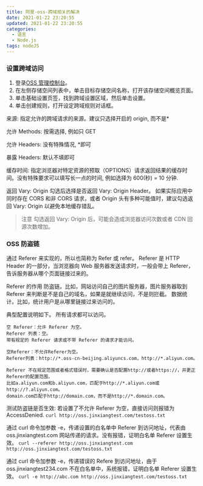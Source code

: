 ```yaml
---
title: 阿里-oss-跨域相关的解决
date: 2021-01-22 23:20:55
updated: 2021-01-22 23:20:55
categories:
  - 语言
  - Node.js
tags: nodeJS
---
```


### 设置跨域访问

1. 登录[OSS 管理控制台](https://oss.console.aliyun.com/)。
2. 在左侧存储空间列表中，单击目标存储空间名称，打开该存储空间概览页面。
3. 单击基础设置页签，找到跨域设置区域，然后单击设置。
4. 单击创建规则，打开设定跨域规则对话框。

来源: 指定允许的跨域请求的来源。建议只选择开启的 origin, 而不是\*

允许 Methods: 按需选择, 例如只 GET

允许 Headers: 没有特殊情况, \*即可

暴露 Headers: 默认不填即可

缓存时间: 指定浏览器对特定资源的预取（OPTIONS）请求返回结果的缓存时间。没有特殊要求可以填写长一点的时间, 例如选择为 600(秒) = 10 分钟.

返回 Vary: Origin 勾选后选择是否返回 Vary: Origin Header。
如果实际应用中同时存在 CORS 和非 CORS 请求，或者 Origin 头有多种可能值时，建议勾选返回 Vary: Origin 以避免本地缓存错乱。

> 注意 勾选返回 Vary: Origin 后，可能会造成浏览器访问次数或者 CDN 回源次数增加。

### OSS 防盗链

通过 Referer 来实现的，所以也简称为 Refer 或 refer。
Referer 是 HTTP Header 的一部分，当浏览器向 Web 服务器发送请求时，一般会带上 Referer，告诉服务器从哪个页面链接过来的。

Referer 的作用
防盗链。比如，网站访问自己的图片服务器，图片服务器取到 Referer 来判断是不是自己的域名，如果是就继续访问，不是则拦截。
数据统计。比如，统计用户是从哪里链接过来访问的。

典型配置说明如下。
所有请求都可以访问。

```text
空 Referer：允许 Referer 为空。
Referer 列表：空。
带有规定的 Referer 请求或不带 Referer 的请求才能访问。

空Referer：不允许Referer为空。
Referer列表：http://*.oss-cn-beijing.aliyuncs.com，http://*.aliyun.com。
```

```text
Referer 不在规定范围或者格式错误时，需要确认是否配置http://或者https://，并更正Referer的配置范围，
比如a.aliyun.com和b.aliyun.com，匹配于http://*.aliyun.com或http://?.aliyun.com。
domain.com匹配于http://domain.com，而不是http://*.domain.com。
```

测试防盗链是否生效:
若设置了不允许 Referer 为空，直接访问则报错为 AccessDenied.
`curl http://oss.jinxiangtest.com/testoss.txt`

通过 curl 命令加参数 -e，传递设置的白名单中 Referer 到访问地址，代表由 oss.jinxiangtest.com 网站传递的请求。没有报错，证明白名单 Referer 设置生效。
`curl --referer http://oss.jinxiangtest.com http://oss.jinxiangtest.com/testoss.txt`

通过 curl 命令加参数 -e，传递错误的 Refere 到访问地址，由于 oss.jinxiangtest234.com 不在白名单中，系统报错，证明白名单 Referer 设置生效。
`curl -e http://abc.com http://oss.jinxiangtest.com/testoss.txt`
